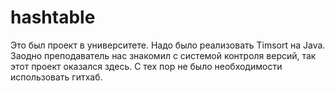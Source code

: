 # hashtable

Это был проект в университете.
Надо было реализовать Timsort на Java. Заодно преподаватель нас знакомил с системой контроля версий, так этот проект оказался здесь.
С тех пор не было необходимости использовать гитхаб.

